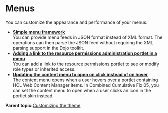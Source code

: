 # Menus 

You can customize the appearance and performance of your menus.

-   **[Simple menu framework ](../dev-theme/themeopt_cust_menu.md)**  
You can provide menu feeds in JSON format instead of XML format. The operations can then parse the JSON feed without requiring the XML parsing support in the Dojo toolkit.
-   **[Adding a link to the resource permissions administration portlet in a menu ](../dev-theme/themeopt_cust_resrcpermiss.md)**  
You can add a link to the resource permissions portlet to see or modify role types or inherited access.
-   **[Updating the content menu to open on click instead of on hover ](../dev-theme/themeopt_update_con_menu_open.md)**  
The content menu opens when a user hovers over a portlet containing HCL Web Content Manager items. In Combined Cumulative Fix 05, you can set the content menu to open when a user clicks an icon in the portlet skin instead.

**Parent topic:**[Customizing the theme ](../dev-theme/themeopt_cust.md)


